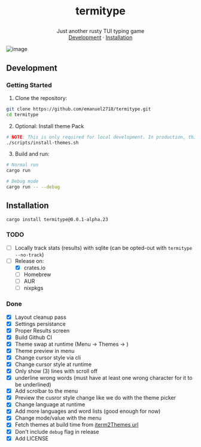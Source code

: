 <h1>
<p align="center">
  termitype
</h1>
  <p align="center">
    Just another rusty TUI typing game
    <br />
    <a href="#development">Development</a>
    ·
    <a href="#Installation">Installation</a>
  </p>
</p>

<img align="center" alt="image" src="https://github.com/user-attachments/assets/ed30fa72-7d82-4f50-b313-8f24e0705fca" alt="Termitype Image" />

## Development

### Getting Started

1. Clone the repository:

```sh
git clone https://github.com/emanuel2718/termitype.git
cd termitype
```

2. Optional: Install theme Pack

```sh
# NOTE: This is only required for local development. In production, this is handled automatically by the build process.
./scripts/install-themes.sh
```

3. Build and run:

```sh
# Normal run
cargo run

# Debug mode
cargo run -- --debug
```

## Installation

```sh
cargo install termitype@0.0.1-alpha.23
```

### TODO

- [ ] Locally track stats (results) with sqlite (can be opted-out with `termitype --no-track`)
- [ ] Release on:
  - [x] crates.io
  - [ ] Homebrew
  - [ ] AUR
  - [ ] nixpkgs

### Done

- [x] Layout cleanup pass
- [x] Settings persistance
- [x] Proper Results screen
- [x] Build Github CI
- [x] Theme swap at runtime (Menu -> Themes -> <list of themes>)
- [x] Theme preview in menu
- [x] Change cursor style via cli
- [x] Change cursor style at runtime
- [x] Only show (3) lines with scroll off
- [x] underline wrong words (must have at least one wrong character for it to be underlined)
- [x] Add scrolbar to the menu
- [x] Preview the cusror style change like we do with the theme picker
- [x] Change language at runtime
- [x] Add more languages and word lists (good enough for now)
- [x] Change mode/value with the menu
- [x] Fetch themes at build time from [iterm2Themes url](https://github.com/mbadolato/iTerm2-Color-Schemes/archive/0e23daf59234fc892cba949562d7bf69204594bb.tar.gz)
- [x] Don't include `debug` flag in release
- [x] Add LICENSE
